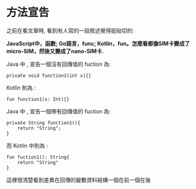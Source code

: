 方法宣告
=======
之前在看文章時, 看到有人寫的一段敘述覺得挺貼切的:

**JavaScript中，函數; Go語言，func; Kotlin，fun。怎麼看都像SIM卡變成了micro-SIM，然後又變成了nano-SIM卡.**

Java 中 , 宣告一個沒有回傳值的 fuction 為:
```
private void function1(int x){}
```
Kotlin 則為 :
```
fun function1(x: Int){}
```
Java 中 , 宣告一個帶有回傳值的 fuction 為:
```
private String function1(){
	return "String";
}
```

而 Kotlin 中則為 :
```
fun fuction1(): String{
	return "String"
}
```

這裡很清楚看到差異在回傳的變數資料結構一個在前一個在後







